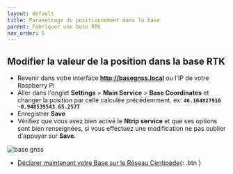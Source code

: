 ```yaml
---
layout: default
title: Paramétrage du positionnement dans la base
parent: Fabriquer une base RTK
nav_order: 5
---
```


## Modifier la valeur de la position dans la base RTK

* Revenir dans votre interface **http://basegnss.local** ou l'IP de votre Raspberry Pi
* Aller dans l'onglet **Settings** > **Main Service** > **Base Coordinates** et changer la position par celle calculée précédemment. ex: **```46.164827910 -0.948539543 65.2577```**
* Enregistrer **Save**
* Vérifiez que vous avez bien activé le **Ntrip service** et que ses options sont bien renseignées, si vous effectuez une modification ne pas oublier d'appuyer sur **Save**.


![base gnss](https://jancelin.github.io/docs-centipedeRTK/assets/images/basegnss/basegnss_position.png)

* [Déclarer maintenant votre Base sur le Réseau Centipède](Declaration){: .btn }
